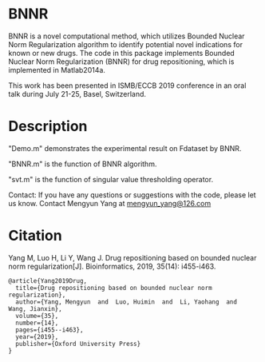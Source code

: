 # BNNR
BNNR is a novel computational method, which utilizes Bounded Nuclear Norm Regularization algorithm to identify potential novel indications for known or new drugs. The code in this package implements Bounded Nuclear Norm Regularization (BNNR) for drug repositioning, which is implemented in Matlab2014a.

This work has been presented in ISMB/ECCB 2019 conference in an oral talk during July 21-25, Basel, Switzerland.

# Description
"Demo.m" demonstrates the experimental result on Fdataset by BNNR.

"BNNR.m" is the function of BNNR algorithm.

"svt.m" is the function of singular value thresholding operator.

Contact:
If you have any questions or suggestions with the code, please let us know. Contact Mengyun Yang at mengyun_yang@126.com

# Citation

Yang M, Luo H, Li Y, Wang J. Drug repositioning based on bounded nuclear norm regularization[J]. Bioinformatics, 2019, 35(14): i455-i463.
```
@article{Yang2019Drug,
  title={Drug repositioning based on bounded nuclear norm regularization},
  author={Yang, Mengyun  and  Luo, Huimin  and  Li, Yaohang  and  Wang, Jianxin},
  volume={35},
  number={14},
  pages={i455--i463},
  year={2019},
  publisher={Oxford University Press}
}
```
